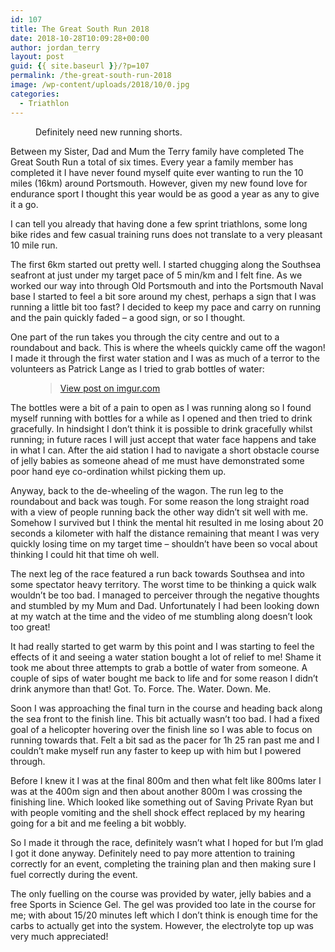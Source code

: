 ```yaml
---
id: 107
title: The Great South Run 2018
date: 2018-10-28T10:09:28+00:00
author: jordan_terry
layout: post
guid: {{ site.baseurl }}/?p=107
permalink: /the-great-south-run-2018
image: /wp-content/uploads/2018/10/0.jpg
categories:
  - Triathlon
---
```

<figure class="wp-block-image"><img src="{{ site.baseurl }}/wp-content/uploads/2018/10/0.jpg" alt="" class="wp-image-108" srcset="{{ site.baseurl }}/wp-content/uploads/2018/10/0.jpg 1600w, {{ site.baseurl }}/wp-content/uploads/2018/10/0-300x225.jpg 300w, {{ site.baseurl }}/wp-content/uploads/2018/10/0-768x576.jpg 768w, {{ site.baseurl }}/wp-content/uploads/2018/10/0-1024x768.jpg 1024w" sizes="(max-width: 1600px) 100vw, 1600px" /><figcaption>Definitely need new running shorts.&nbsp;</figcaption></figure> 

Between my Sister, Dad and Mum the Terry family have completed The Great South Run a total of six times. Every year a family member has completed it I have never found myself quite ever wanting to run the 10 miles (16km) around Portsmouth. However, given my new found love for endurance sport I thought this year would be as good a year as any to give it a go.

I can tell you already that having done a few sprint triathlons, some long bike rides and few casual training runs does not translate to a very pleasant 10 mile run.&nbsp;

The first 6km started out pretty well. I started chugging along the Southsea seafront at just under my target pace of 5 min/km and I felt fine. As we worked our way into through Old Portsmouth and into the Portsmouth Naval base I started to feel a bit sore around my chest, perhaps a sign that I was running a little bit too fast? I decided to keep my pace and carry on running and the pain quickly faded &#8211; a good sign, or so I thought.&nbsp;

One part of the run takes you through the city centre and out to a roundabout and back. This is where the wheels quickly came off the wagon! I made it through the first water station and I was as much of a terror to the volunteers as Patrick Lange as I tried to grab bottles of water:<figure class="wp-block-embed-imgur wp-block-embed is-type-rich is-provider-imgur">

<div class="wp-block-embed__wrapper">
  <blockquote class="imgur-embed-pub" lang="en" data-id="P47uADb">
    <a href="https://imgur.com/P47uADb">View post on imgur.com</a>
  </blockquote>
</div></figure> 

The bottles were a bit of a pain to open as I was running along so I found myself running with bottles for a while as I opened and then tried to drink gracefully. In hindsight I don&#8217;t think it is possible to drink gracefully whilst running; in future races I will just accept that water face happens and take in what I can. After the aid station I had to navigate a short obstacle course of jelly babies as someone ahead of me must have demonstrated some poor hand eye co-ordination whilst picking them up.

Anyway, back to the de-wheeling of the wagon. The run leg to the roundabout and back was tough. For some reason the long straight road with a view of people running back the other way didn&#8217;t sit well with me. Somehow I survived but I think the mental hit resulted in me losing about 20 seconds a kilometer with half the distance remaining that meant I was very quickly losing time on my target time &#8211; shouldn&#8217;t have been so vocal about thinking I could hit that time oh well.&nbsp;

The next leg of the race featured a run back towards Southsea and into some spectator heavy territory. The worst time to be thinking a quick walk wouldn&#8217;t be too bad. I managed to perceiver through the negative thoughts and stumbled by my Mum and Dad. Unfortunately I had been looking down at my watch at the time and the video of me stumbling along doesn&#8217;t look too great!

It had really started to get warm by this point and I was starting to feel the effects of it and seeing a water station bought a lot of relief to me! Shame it took me about three attempts to grab a bottle of water from someone. A couple of sips of water bought me back to life and for some reason I didn&#8217;t drink anymore than that! Got. To. Force. The. Water. Down. Me.&nbsp;

Soon I was approaching the final turn in the course and heading back along the sea front to the finish line. This bit actually wasn&#8217;t too bad. I had a fixed goal of a helicopter hovering over the finish line so I was able to focus on running towards that. Felt a bit sad as the pacer for 1h 25 ran past me and I couldn&#8217;t make myself run any faster to keep up with him but I powered through.&nbsp;

Before I knew it I was at the final 800m and then what felt like 800ms later I was at the 400m sign and then about another 800m I was crossing the finishing line. Which looked like something out of Saving Private Ryan but with people vomiting and the shell shock effect replaced by my hearing going for a bit and me feeling a bit wobbly.

So I made it through the race, definitely wasn&#8217;t what I hoped for but I&#8217;m glad I got it done anyway. Definitely need to pay more attention to training correctly for an event, completing the training plan and then making sure I fuel correctly during the event.&nbsp;

The only fuelling on the course was provided by water, jelly babies and a free Sports in Science Gel. The gel was provided too late in the course for me; with about 15/20 minutes left which I don&#8217;t think is enough time for the carbs to actually get into the system. However, the electrolyte top up was very much appreciated!&nbsp;